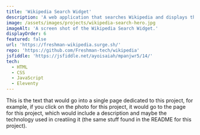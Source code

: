 ```yaml
---
title: 'Wikipedia Search Widget'
description: 'A web application that searches Wikipedia and displays the results.'
image: /assets/images/projects/wikipedia-search-hero.jpg
imageAlt: 'A screen shot of the Wikipedia Search Widget.'
displayOrder: 6
featured: false
url: 'https://freshman-wikipedia.surge.sh/'
repo: 'https://github.com/Freshman-tech/wikipedia'
jsfiddle: 'https://jsfiddle.net/ayoisaiah/mpanjwr5/14/'
tech:
  - HTML
  - CSS
  - JavaScript
  - Eleventy
---
```


This is the text that would go into a single page dedicated to this project, for example, if you click on the photo for this project, it would go to the page for this project, which would include a description and maybe the technology used in creatiing it (the same stuff found in the README for this project).